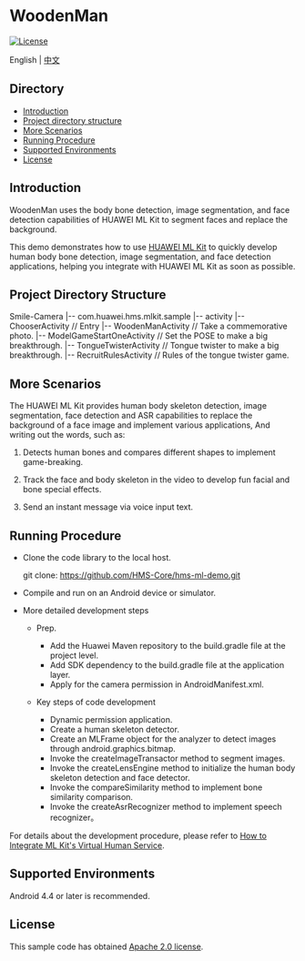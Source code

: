 # WoodenMan
[![License](https://img.shields.io/badge/Docs-hmsguides-brightgreen)](https://developer.huawei.com/consumer/cn/doc/development/HMS-Guides/ml-introduction-4)

English | [中文](https://github.com/HMS-Core/hms-ml-demo/blob/master/WoodenMan/README_ZH.md)

## Directory

* [Introduction](#introduction)
* [Project directory structure](#project-directory-structure)
* [More Scenarios](#more-scenarios)
* [Running Procedure](#running-procedure)
* [Supported Environments](#supported-environment)
* [License](#license)


## Introduction
WoodenMan uses the body bone detection, image segmentation, and face detection capabilities of HUAWEI ML Kit to segment faces and replace the background.

This demo demonstrates how to use [HUAWEI ML Kit](https://developer.huawei.com/consumer/cn/hms/huawei-mlkit) to quickly develop human body bone detection, image segmentation, and face detection applications, helping you integrate with HUAWEI ML Kit as soon as possible.

## Project Directory Structure
Smile-Camera
|-- com.huawei.hms.mlkit.sample
    |-- activity
        |-- ChooserActivity // Entry
        |-- WoodenManActivity // Take a commemorative photo.
        |-- ModelGameStartOneActivity // Set the POSE to make a big breakthrough.
        |-- TongueTwisterActivity // Tongue twister to make a big breakthrough.
        |-- RecruitRulesActivity // Rules of the tongue twister game.

## More Scenarios
The HUAWEI ML Kit provides human body skeleton detection, image segmentation, face detection and ASR capabilities to replace the background of a face image and implement various applications, And writing out the words, such as:

1. Detects human bones and compares different shapes to implement game-breaking.

2. Track the face and body skeleton in the video to develop fun facial and bone special effects.

3. Send an instant message via voice input text.

## Running Procedure
- Clone the code library to the local host.
    
    git clone: https://github.com/HMS-Core/hms-ml-demo.git
- Compile and run on an Android device or simulator.

- More detailed development steps
    - Prep.
        - Add the Huawei Maven repository to the build.gradle file at the project level.
        - Add SDK dependency to the build.gradle file at the application layer.
        - Apply for the camera permission in AndroidManifest.xml.

    - Key steps of code development
        - Dynamic permission application.
        - Create a human skeleton detector.
        - Create an MLFrame object for the analyzer to detect images through android.graphics.bitmap.
        - Invoke the createImageTransactor method to segment images.
        - Invoke the createLensEngine method to initialize the human body skeleton detection and face detector.
        - Invoke the compareSimilarity method to implement bone similarity comparison.
        - Invoke the createAsrRecognizer method to implement speech recognizer。

For details about the development procedure, please refer to [How to Integrate ML Kit's Virtual Human Service](https://forums.developer.huawei.com/forumPortal/en/topic/0201390554975760549?ha_source=hms1).

## Supported Environments
Android 4.4 or later is recommended.

## License
This sample code has obtained [Apache 2.0 license](https://www.apache.org/licenses/LICENSE-2.0).
